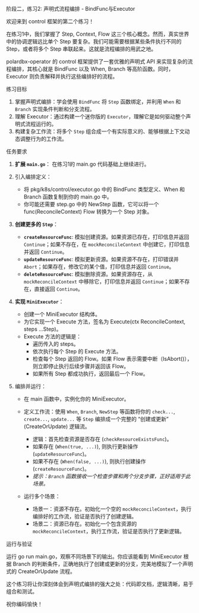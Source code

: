 阶段二，练习2: 声明式流程编排 - BindFunc与Executor

欢迎来到 control 框架的第二个练习！

在练习1中，我们掌握了 Step, Context, Flow 这三个核心概念。然而，真实世界中的协调逻辑远比单个 Step 要复杂。我们可能需要根据某些条件执行不同的 Step，或者将多个 Step 串联起来。这就是流程编排的用武之地。

polardbx-operator 的 control 框架提供了一套优雅的声明式 API 来实现复杂的流程编排，其核心就是 BindFunc 以及 When, Branch 等高阶函数。同时，Executor 则负责解释并执行这些编排好的流程。

练习目标

1.  掌握声明式编排：学会使用 `BindFunc` 将 `Step` 函数绑定，并利用 `When` 和 `Branch` 实现条件判断和分支流程。
2.  理解 Executor：通过构建一个迷你版的 `Executor`，理解它是如何驱动整个声明式流程运行的。
3.  构建复杂工作流：将多个 `Step` 组合成一个有实际意义的、能够根据上下文动态调整行为的工作流。

任务要求

1.  **扩展 `main.go`**：
    在练习1的 main.go 代码基础上继续进行。

2.  引入编排定义：
    - 将 pkg/k8s/control/executor.go 中的 BindFunc 类型定义、When 和 Branch 函数复制到你的 main.go 中。
    - 你可能还需要 step.go 中的 NewStep 函数，它可以将一个 func(ReconcileContext) Flow 转换为一个 Step 对象。

3.  **创建更多的 `Step`**：
    - **`createResourceFunc`**: 模拟创建资源。如果资源已存在，打印信息并返回 `Continue`；如果不存在，在 `mockReconcileContext` 中创建它，打印信息并返回 `Continue`。
    - **`updateResourceFunc`**: 模拟更新资源。如果资源不存在，打印错误并 `Abort`；如果存在，修改它的某个值，打印信息并返回 `Continue`。
    - **`deleteResourceFunc`**: 模拟删除资源。如果资源存在，从 `mockReconcileContext` 中移除它，打印信息并返回 `Continue`；如果不存在，直接返回 `Continue`。

4.  **实现 `MiniExecutor`**：
    - 创建一个 MiniExecutor 结构体。
    - 为它实现一个 Execute 方法，签名为 Execute(ctx ReconcileContext, steps ...Step)。
    - Execute 方法的逻辑是：
        - 遍历传入的 steps。
        - 依次执行每个 Step 的 Execute 方法。
        - 检查每个 Step 返回的 Flow。如果 Flow 表示需要中断（IsAbort()），则立即停止执行后续步骤并返回该 Flow。
        - 如果所有 Step 都成功执行，返回最后一个 Flow。

5.  编排并运行：
    - 在 main 函数中，实例化你的 MiniExecutor。
    - 定义工作流：使用 `When`, `Branch`, `NewStep` 等函数将你的 `check...`, `create...`, `update...` 等 `Step` 编排成一个完整的 “创建或更新” (CreateOrUpdate) 逻辑流。
        - 逻辑：首先检查资源是否存在 (`checkResourceExistsFunc`)。
        - 如果存在 (`When(true, ...)`), 则执行更新操作 (`updateResourceFunc`)。
        - 如果不存在 (`When(false, ...)`), 则执行创建操作 (`createResourceFunc`)。
        - *提示：`Branch` 函数接收一个检查步骤和两个分支步骤，正好适用于此场景。*

    - 运行多个场景：
        - 场景一：资源不存在。初始化一个空的 `mockReconcileContext`，执行编排好的工作流，验证是否执行了创建逻辑。
        - 场景二：资源已存在。初始化一个包含资源的 `mockReconcileContext`，执行工作流，验证是否执行了更新逻辑。

运行与验证

运行 go run main.go，观察不同场景下的输出。你应该能看到 MiniExecutor 根据 Branch 的判断条件，正确地执行了创建或更新的分支，完美地模拟了一个声明式的 CreateOrUpdate 流程。

这个练习将让你深刻体会到声明式编排的强大之处：代码即文档，逻辑清晰，易于组合和测试。

祝你编码愉快！
